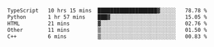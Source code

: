 <!--START_SECTION:waka-->

```txt
TypeScript   10 hrs 15 mins  ███████████████████▓░░░░░   78.78 %
Python       1 hr 57 mins    ███▓░░░░░░░░░░░░░░░░░░░░░   15.05 %
HTML         21 mins         ▓░░░░░░░░░░░░░░░░░░░░░░░░   02.76 %
Other        11 mins         ▒░░░░░░░░░░░░░░░░░░░░░░░░   01.50 %
C++          6 mins          ▒░░░░░░░░░░░░░░░░░░░░░░░░   00.83 %
```

<!--END_SECTION:waka-->
